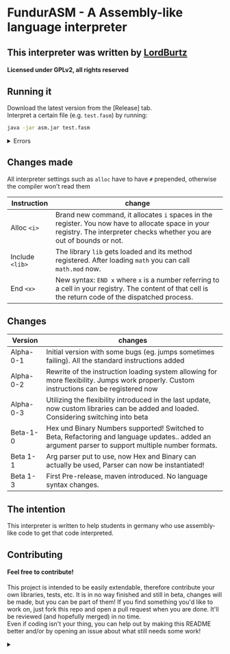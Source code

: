 # FundurASM - A Assembly-like language interpreter
## This interpreter was written by [LordBurtz](https://github.com/Lordburtz)
#### Licensed under GPLv2, all rights reserved

## Running it
Download the latest version from the [Release] tab.  
Interpret a certain file (e.g. `test.fasm`) by running:
```bash
java -jar asm.jar test.fasm
```
<details>
  <summary>Errors</summary>
    <ul>
     <li>UnsupportedClassVersionError - update to a recent java version (e.g. java-17)</li>
     <li>Please specify a file - specify your file path as an argument and append it to the command</li>
     <li>General Errors on Runtime - those specify what went wrong and how it can be fixed</li>
     <li>Uncaught Exceptions - Errors not intended to happen, please report them at once</li>
    </ul>
</details>

## Changes made
All interpreter settings such as `alloc` have to have `#` prepended, otherwise the compiler won't read them

| Instruction     | change                                                                                                                                                                    |
|-----------------|---------------------------------------------------------------------------------------------------------------------------------------------------------------------------|
| Alloc `<i>`     | Brand new command, it allocates `i` spaces in the register. You now have to allocate space in your registry. The interpreter checks whether you are out of bounds or not. |
| Include `<lib>` | The library `lib` gets loaded and its method registered. After loading `math` you can call `math.mod` now.                                                                | 
| End `<x>`       | New syntax: `END x` where `x` is a number referring to a cell in your registry. The content of that cell is the return code of the dispatched process.                    |

## Changes
| Version   | changes                                                                                                                                             |
|-----------|-----------------------------------------------------------------------------------------------------------------------------------------------------|
| Alpha-0-1 | Initial version with some bugs (eg. jumps sometimes failing). All the standard instructions added                                                   |
| Alpha-0-2 | Rewrite of the instruction loading system allowing for more flexibility. Jumps work properly. Custom instructions can be registered now             |
| Alpha-0-3 | Utilizing the flexibility introduced in the last update, now custom libraries can be added and loaded. Considering switching into beta              |
| Beta-1-0  | Hex und Binary Numbers supported! Switched to Beta, Refactoring and language updates.. added an argument parser to support multiple number formats. |
| Beta 1-1  | Arg parser put to use, now Hex and Binary can actually be used, Parser can now be instantiated!                                                     |
 | Beta 1-3  | First Pre-release, maven introduced. No language syntax changes.                                                                                    |

## The intention
This interpreter is written to help students in germany who use assembly-like code to get that code interpreted.

## Contributing
#### Feel free to contribute!
This project is intended to be easily extendable, therefore contribute your own libraries, tests, etc.
It is in no way finished and still in beta, changes will be made, but you can be part of them!
If you find something you'd like to work on, just fork this repo and open a pull request when you are done.
It'll be reviewed (and hopefully merged) in no time.  
Even if coding isn't your thing, you can help out by making this README better and/or by opening an issue 
about what still needs some work!  

<details>
  <summary></summary>
    Any% glitch-less speedrun, interpreter & parser finished @2.29h
</details>